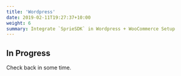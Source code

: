 ```yaml
---
title: 'Wordpress'
date: 2019-02-11T19:27:37+10:00
weight: 6
summary: Integrate `SprieSDK` in Wordpress + WooCommerce Setup
---
```


## In Progress

Check back in some time.